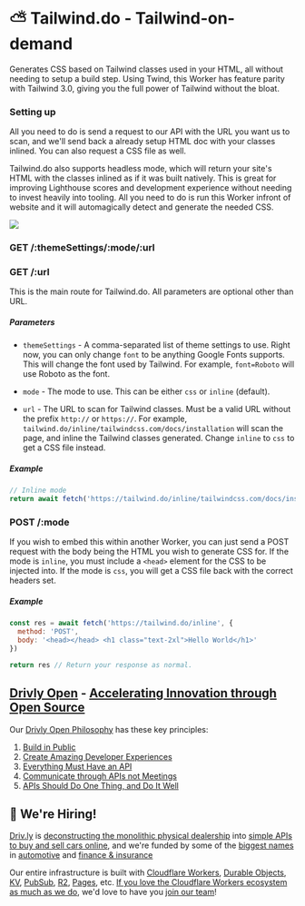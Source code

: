 # ⛅ Tailwind.do - Tailwind-on-demand

Generates CSS based on Tailwind classes used in your HTML, all without needing to setup a build step. Using Twind, this Worker has feature parity with Tailwind 3.0, giving you the full power of Tailwind without the bloat.

### Setting up
All you need to do is send a request to our API with the URL you want us to scan, and we'll send back a already setup HTML doc with your classes inlined. You can also request a CSS file as well.

Tailwind.do also supports headless mode, which will return your site's HTML with the classes inlined as if it was built natively. This is great for improving Lighthouse scores and development experience without needing to invest heavily into tooling. All you need to do is run this Worker infront of website and it will automagically detect and generate the needed CSS.

![](https://nyc3.digitaloceanspaces.com/cerulean/screenshots/2022/11/firefox_LwtOlXVlIz.png)

### GET /:themeSettings/:mode/:url
### GET /:url
This is the main route for Tailwind.do. All parameters are optional other than URL.

##### Parameters
- `themeSettings` - A comma-separated list of theme settings to use. Right now, you can only change `font` to be anything Google Fonts supports. This will change the font used by Tailwind. For example, `font=Roboto` will use Roboto as the font.

- `mode` - The mode to use. This can be either `css` or `inline` (default).

- `url` - The URL to scan for Tailwind classes. Must be a valid URL without the prefix `http://` or `https://`. For example, `tailwind.do/inline/tailwindcss.com/docs/installation` will scan the page, and inline the Tailwind classes generated. Change `inline` to `css` to get a CSS file instead.

##### Example

```js
// Inline mode
return await fetch('https://tailwind.do/inline/tailwindcss.com/docs/installation')
```


### POST /:mode
If you wish to embed this within another Worker, you can just send a POST request with the body being the HTML you wish to generate CSS for. If the mode is `inline`, you must include a `<head>` element for the CSS to be injected into. If the mode is `css`, you will get a CSS file back with the correct headers set.

##### Example
```js
const res = await fetch('https://tailwind.do/inline', {
  method: 'POST',
  body: '<head></head> <h1 class="text-2xl">Hello World</h1>'
})

return res // Return your response as normal.
```

## [Drivly Open](https://driv.ly/open) - [Accelerating Innovation through Open Source](https://blog.driv.ly/accelerating-innovation-through-open-source)

Our [Drivly Open Philosophy](https://philosophy.do) has these key principles:

1. [Build in Public](https://driv.ly/open/build-in-public)
2. [Create Amazing Developer Experiences](https://driv.ly/open/amazing-developer-experiences)
3. [Everything Must Have an API](https://driv.ly/open/everything-must-have-an-api)
4. [Communicate through APIs not Meetings](https://driv.ly/open/communicate-through-apis-not-meetings)
5. [APIs Should Do One Thing, and Do It Well](https://driv.ly/open/apis-do-one-thing)


##  🚀 We're Hiring!

[Driv.ly](https://driv.ly) is [deconstructing the monolithic physical dealership](https://blog.driv.ly/deconstructing-the-monolithic-physical-dealership) into [simple APIs to buy and sell cars online](https://driv.ly), and we're funded by some of the [biggest names](https://twitter.com/TurnerNovak) in [automotive](https://fontinalis.com/team/#bill-ford) and [finance & insurance](https://www.detroit.vc)

Our entire infrastructure is built with [Cloudflare Workers](https://workers.do), [Durable Objects](https://durable.objects.do), [KV](https://kv.cf), [PubSub](https://pubsub.do), [R2](https://r2.do.cf), [Pages](https://pages.do), etc.  [If you love the Cloudflare Workers ecosystem as much as we do](https://driv.ly/loves/workers), we'd love to have you [join our team](https://careers.do/apply)!


